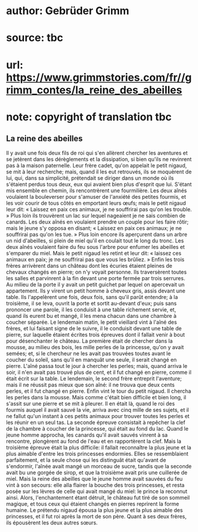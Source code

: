# author: Gebrüder Grimm
# source: tbc
# url: https://www.grimmstories.com/fr//grimm_contes/la_reine_des_abeilles
# note: copyright of translation tbc

## La reine des abeilles 

Il y avait une fois deux fils de roi qui s'en allèrent chercher les
aventures et se jetèrent dans les dérèglements et la dissipation, si
bien qu'ils ne revinrent pas à la maison paternelle. Leur frère cadet,
qu'on appelait le petit nigaud, se mit à leur recherche; mais, quand il
les eut retrouvés, ils se moquèrent de lui, qui, dans sa simplicité,
prétendait se diriger dans un monde où ils s'étaient perdus tous deux,
eux qui avaient bien plus d'esprit que lui.
S'étant mis ensemble en chemin, ils rencontrèrent une fourmilière. Les
deux aînés voulaient la bouleverser pour s'amuser de l'anxiété des
petites fourmis, et les voir courir de tous côtés en emportant leurs
œufs; mais le petit nigaud leur dit: « Laissez en paix ces animaux, je
ne souffrirai pas qu'on les trouble. »
Plus loin ils trouvèrent un lac sur lequel nageaient je ne sais combien
de canards. Les deux aînés en voulaient prendre un couple pour les faire
rôtir; mais le jeune s'y opposa en disant; « Laissez en paix ces
animaux; je ne souffrirai pas qu'on les tue. »
Plus loin encore ils aperçurent dans un arbre un nid d'abeilles, si
plein de miel qu'il en coulait tout le long du tronc. Les deux aînés
voulaient faire du feu sous l'arbre pour enfumer les abeilles et
s'emparer du miel. Mais le petit nigaud les retint et leur dit: «
laissez ces animaux en paix; je ne souffrirai pas que vous les brûliez.
»
Enfin les trois frères arrivèrent dans un château dont les écuries
étaient pleines de chevaux changés en pierre; on n'y voyait personne.
Ils traversèrent toutes les salles et parvinrent à la fin devant une
porte fermée par trois serrures. Au milieu de la porte il y avait un
petit guichet par lequel on apercevait un appartement. Ils y virent un
petit homme à cheveux gris, assis devant une table. Ils l'appelèrent
une fois, deux fois, sans qu'il parût entendre; à la troisième, il se
leva, ouvrit la porte et sortit au-devant d'eux; puis sans prononcer
une parole, il les conduisit à une table richement servie, et, quand ils
eurent bu et mangé, il les mena chacun dans une chambre à coucher
séparée.
Le lendemain matin, le petit vieillard vint à l'aîné des frères, et lui
faisant signe de le suivre, il le conduisit devant une table de pierre,
sur laquelle étaient écrites trois épreuves dont il fallait venir à bout
pour désenchanter le château. La première était de chercher dans la
mousse, au milieu des bois, les mille perles de la princesse, qu'on y
avait semées; et, si le chercheur ne les avait pas trouvées toutes avant
le coucher du soleil, sans qu'il en manquât une seule, il serait changé
en pierre. L'aîné passa tout le jour à chercher les perles; mais, quand
arriva le soir, il n'en avait pas trouvé plus de cent, et il fut changé
en pierre, comme il était écrit sur la table. Le lendemain, le second
frère entreprit l'aventure; mais il ne réussit pas mieux que son aîné:
il ne trouva que deux cents perles, et il fut changé en pierre.
Enfin vint le tour du petit nigaud. Il chercha les perles dans la
mousse. Mais comme c'était bien difficile et bien long, il s'assit sur
une pierre et se mit à pleurer. Il en était là, quand le roi des fourmis
auquel il avait sauvé la vie, arriva avec cinq mille de ses sujets, et
il ne fallut qu'un instant à ces petits animaux pour trouver toutes les
perles et les réunir en un seul tas.
La seconde épreuve consistait à repêcher la clef de la chambre à coucher
de la princesse, qui était au fond du lac. Quand le jeune homme
approcha, les canards qu'il avait sauvés vinrent à sa rencontre,
plongèrent au fond de l'eau et en rapportèrent la clef.
Mais la troisième épreuve était la plus difficile: il fallait
reconnaître la plus jeune et la plus aimable d'entre les trois
princesses endormies. Elles se ressemblaient parfaitement, et la seule
chose qui les distinguât était qu'avant de s'endormir, l'aînée avait
mangé un morceau de sucre, tandis que la seconde avait bu une gorgée de
sirop, et que la troisième avait pris une cuillerée de miel. Mais la
reine des abeilles que le jeune homme avait sauvées du feu vint à son
secours: elle alla flairer la bouche des trois princesses, et resta
posée sur les lèvres de celle qui avait mangé du miel: le prince la
reconnut ainsi. Alors, l'enchantement étant détruit, le château fut
tiré de son sommeil magique, et tous ceux qui étaient changés en pierres
reprirent la forme humaine. Le prétendu nigaud épousa la plus jeune et
la plus aimable des princesses, et il fut roi après la mort de son père.
Quant à ses deux frères, ils épousèrent les deux autres sœurs.
